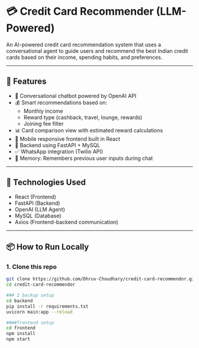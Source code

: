 # 💳 Credit Card Recommender (LLM-Powered)

An AI-powered credit card recommendation system that uses a conversational agent to guide users and recommend the best Indian credit cards based on their income, spending habits, and preferences.

---

## 🚀 Features

- 🤖 Conversational chatbot powered by OpenAI API
- 💰 Smart recommendations based on:
  - Monthly income
  - Reward type (cashback, travel, lounge, rewards)
  - Joining fee filter
- 📊 Card comparison view with estimated reward calculations
- 📱 Mobile responsive frontend built in React
- 🔧 Backend using FastAPI + MySQL
- ✅ WhatsApp integration (Twilio API)
- 🔄 Memory: Remembers previous user inputs during chat

---

## 🧠 Technologies Used

- React (Frontend)
- FastAPI (Backend)
- OpenAI (LLM Agent)
- MySQL (Database)
- Axios (Frontend-backend communication)


---

## 📦 How to Run Locally

### 1. Clone this repo
```bash
git clone https://github.com/Dhruv-Choudhary/credit-card-recommendor.git
cd credit-card-recommendor

### 2 backup setup 
cd backend
pip install -r requirements.txt
uvicorn main:app --reload

####frontend setup
cd frontend
npm install
npm start

